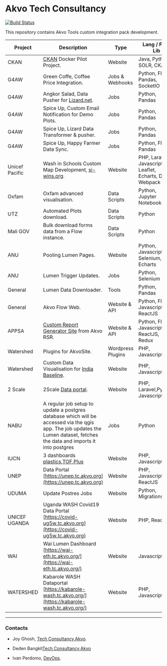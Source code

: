 # Akvo Tech Consultancy

[![Build Status](https://travis-ci.org/akvo/akvo-tech-consultancy.svg?branch=master)](https://travis-ci.org/akvo/akvo-tech-consultancy.svg?branch=master)

This repository contains Akvo Tools custom integration pack development.

| Project | Description | Type | Lang / FW / Lib |PM|
| ------ | ------ | ------ | ------ | ------ |
| CKAN | [CKAN](https://ckan.tc.akvotest.org) Docker Pilot Project. | Website | Java, Python, SOLR, CKAN | Joy |
| G4AW | Green Coffe, Coffee Price Integration. | Jobs & Webhooks | Python, Flask, Pandas, SocketIO |Ima|
| G4AW | Angkor Salad, Data Pusher for [Lizard.net][liZ]. | Jobs | Python, Pandas |Ima|
| G4AW | Spice Up, Custom Email Notification for Demo Plots. | Jobs | Python, Pandas |Ima|
| G4AW | Spice Up, Lizard Data Transformer & pusher. | Jobs | Python, Pandas |Ima|
| G4AW | Spice Up, Happy Farmer Data Sync. | Jobs | Python, Flask, Pandas |Ima|
| Unicef Pacific | Wash in Schools Custom Map Development, [si-wins.org](https://si-wins.org). | Website | PHP, Laravel, Javascripts, Leaflet, Echarts, D3, Webpack |Dagmar|
| Oxfam | Oxfam advanced visualisation. | Data Scripts | Python, Jupyter Notebook |Ima|
| UTZ | Automated Plots download. | Data Scripts | Python |Joy|
| Mali GOV | Bulk download forms data from a Flow instance. | Data Scripts | Python |Banzou|
| ANU | Pooling Lumen Pages. | Website | Python, Javascripts, Selenium, Echarts |Joy|
| ANU | Lumen Trigger Updates. | Jobs | Python, Selenium |Joy|
| General | Lumen Data Downloader. | Tools | Python, Pandas |Joy|
| General | Akvo Flow Web. | Website & API | Python, Flask, Javascripts, ReactJS |Joy|
| APPSA | [Custom Report Generator Site](https://tech-consultancy.akvotest.org/appsa-api/) from Akvo RSR.| Website & API | Python, Flask, Javascripts, ReactJS, Redux |Mercy|
| Watershed | Plugins for AkvoSite. | Wordpress Plugins | PHP, Javascripts |Joy|
| Watershed | Custom Data Visualisation for [India Baseline](https://tc.akvo.org/watershedchart/indiabaseline/). | Website | PHP, Javascripts |Joy|
| 2 Scale | 2Scale [Data portal](http://2scale.tc.akvo.org/). | Website | PHP, Laravel,Python, Javascripts| Mercy |
| NABU | A regular job setup to update a postgres database which will be accessed via the qgis app. The job updates the Lumen dataset, fetches the data and imports it into postgres | Jobs | Python |Irene|
| IUCN | 3 dashboards [plastics](https://iucn.tc.akvo.org/plastics),[TOF](https://iucn.tc.akvo.org/tof),[Plus](https://iucn.tc.akvo.org/plus) |Website | PHP, Javascript |Irene|
| UNEP | Data Portal [https://unep.tc.akvo.org](https://unep.tc.akvo.org) | Website | PHP, Javascript, ReactJS | Irene |
| UDUMA | Update Postres Jobs |Website | Python, Migrations |Banzou|
| UNICEF UGANDA | Uganda WASH Covid19 Data Portal [https://covid-ug5w.tc.akvo.org](https://covid-ug5w.tc.akvo.org)  | Website | PHP, ReactJS | Franky |
| WAI | Wai Lumen Dashboard [https://wai-eth.tc.akvo.org/](https://wai-eth.tc.akvo.org/)  | Website | Javascript | Joy |
| WATERSHED | Kabarole WASH Dataportal [https://kabarole-wash.tc.akvo.org/](https://kabarole-wash.tc.akvo.org/) | Website | PHP, Javascript | Joy |

-------

### Contacts

- Joy Ghosh, [Tech Consultancy,Akvo][euHub].
- Deden Bangkit[Tech Consultancy,Akvo][euHub]
- Ivan Perdomo, [DevOps][euHub].


   [spHub]: <https://akvo.org/south-east-asia-pacific/>
   [euHub]: <https://akvo.org/>
   [liZ]:<https://www.lizard.net/>

